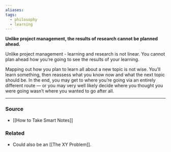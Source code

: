 ```yaml
---
aliases: 
tags:
  - philosophy
  - learning
---
```

**Unlike project management, the results of research cannot be planned ahead.**

Unlike project management - learning and research is not linear. You cannot plan ahead how you’re going to see the results of your learning. 

Mapping out how you plan to learn all about a new topic is not wise. You’ll learn something, then reassess what you know now and what the next topic should be. In the end, you may get to where you’re going via an entirely different route — or you may very well likely decide where you thought you were going wasn’t where you wanted to go after all.

---

### Source
- [[How to Take Smart Notes]]

### Related
- Could also be an [[The XY Problem]].